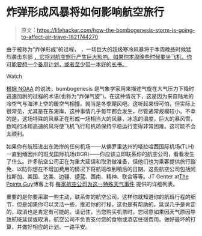 # 炸弹形成风暴将如何影响航空旅行

> 原文：<https://lifehacker.com/how-the-bombogenesis-storm-is-going-to-affect-air-trave-1821744270>

由于被称为“炸弹形成”的过程， ，一场巨大的超级寒冷风暴将于本周晚些时候猛烈袭击东部 [，它将对航空旅行产生巨大影响。如果你本周晚些时候要坐飞机，你可能要想一个备用计划，或者至少带一本好的长书。](https://earther.com/what-is-this-bomb-cyclone-thing-about-to-blast-the-east-1821736336) 

Watch

[根据 NOAA](https://oceanservice.noaa.gov/facts/bombogenesis.html) 的说法，bombogenesis 是气象学家用来描述气旋在大气压力下降时迅速加剧的过程的术语(也称为“炸弹气旋”)。在这种情况下，这是因为来自陆地的冷空气与海洋上空的暖空气相撞。就当是冬季飓风吧。这听起来很可怕，但实际上很常见，尤其是在东海岸，这种事情几乎每年都会发生，尽管通常规模较小。不幸的是，这场特殊的风暴正在形成一场相当大的风暴，冰冻的温度，巨大的暴风雪，数吨的冰和高速的风将使飞机飞行和机场保持平稳运行变得非常困难。这可能不会太顺利。

如果你有航班进出东海岸的任何机场——从佛罗里达州的塔拉哈西国际机场(TLH)一直到缅因州的班戈国际机场(BGR)——你应该立即联系你的航空公司，看看发生了什么。许多航空公司正在为重大延误和取消做准备，但他们也为乘客提供旅行豁免，以防你想在不增加费用的情况下将航班改到稍后的日期。这些航空公司包括阿拉斯加、美国、达美、边疆、捷蓝、西南、精神、联合等等。JT Genter at[The Points Guy](https://thepointsguy.com/)博客上有 [每家航空公司为这一特殊天气事件](https://thepointsguy.com/2018/01/waivers-across-50-airports-bomb-cyclone/) 提供的详细列表。

重要的是你要采取一些主动，联系你的航空公司，这样你就知道你的航班行程的细节，但是如果你可以灵活一些，推迟你的行程，这也是有帮助的。延误几乎是肯定的，取消也是肯定有可能的。请记住，当您购买机票时，您同意如果因天气原因导致航班延误或取消，航空公司不负责支付您的食物或酒店住宿费用。做好最坏的打算，并做好相应的计划。一路平安。